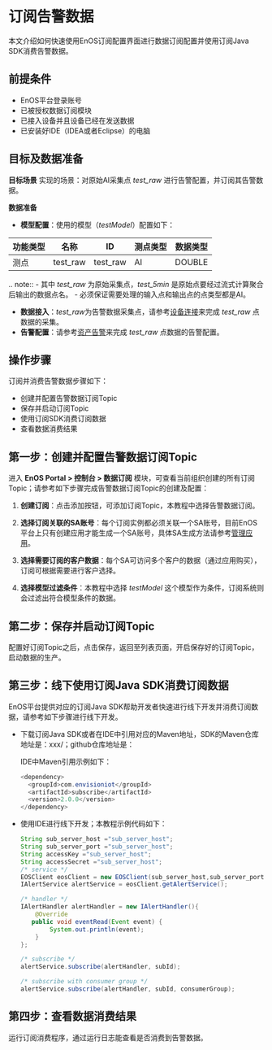 # 订阅告警数据
本文介绍如何快速使用EnOS订阅配置界面进行数据订阅配置并使用订阅Java SDK消费告警数据。

## 前提条件

- EnOS平台登录账号
- 已被授权数据订阅模块
- 已接入设备并且设备已经在发送数据
- 已安装好IDE（IDEA或者Eclipse）的电脑

## 目标及数据准备

**目标场景**
实现的场景：对原始AI采集点 *test_raw* 进行告警配置，并订阅其告警数据。

**数据准备**
- **模型配置**：使用的模型（*testModel*）配置如下：

| 功能类型  |   名称     |    ID      | 测点类型 |  数据类型 |
| --------- | --------- | ---------- | -------- | -------- |
| 测点       | test_raw  | test_raw   |    AI   |  DOUBLE  |

.. note:: - 其中 *test_raw* 为原始采集点，*test_5min* 是原始点要经过流式计算聚合后输出的数据点名。
        - 必须保证需要处理的输入点和输出点的点类型都是AI。

- **数据接入**：*test_raw*为告警数据采集点，请参考[设备连接](https://docs.eniot.io/docs/device-connection/zh_CN/latest/gettingstarted_device_connection.html)来完成 *test_raw* 点数据的采集。
- **告警配置**：请参考[资产告警](https://docs.eniot.io/docs/event-management/zh_CN/latest/alert_overview.html)来完成 *test_raw* 点数据的告警配置。


## 操作步骤

订阅并消费告警数据步骤如下：
- 创建并配置告警数据订阅Topic
- 保存并启动订阅Topic
- 使用订阅SDK消费订阅数据
- 查看数据消费结果



## 第一步：创建并配置告警数据订阅Topic

进入 **EnOS Portal > 控制台 > 数据订阅** 模块，可查看当前组织创建的所有订阅Topic；请参考如下步骤完成告警数据订阅Topic的创建及配置：

1. **创建订阅**：点击添加按钮，可添加订阅Topic，本教程中选择告警数据订阅。

2. **选择订阅关联的SA账号**：每个订阅实例都必须关联一个SA账号，目前EnOS平台上只有创建应用才能生成一个SA账号，具体SA生成方法请参考[管理应用](https://docs.eniot.io/docs/app-development/zh_CN/latest/managing_apps.html)。

3. **选择需要订阅的客户数据**：每个SA可访问多个客户的数据（通过应用购买），订阅可根据需要进行客户选择。

4. **选择模型过滤条件**：本教程中选择 *testModel* 这个模型作为条件，订阅系统则会过滤出符合模型条件的数据。



## 第二步：保存并启动订阅Topic

配置好订阅Topic之后，点击保存，返回至列表页面，开启保存好的订阅Topic，启动数据的生产。



## 第三步：线下使用订阅Java SDK消费订阅数据

EnOS平台提供对应的订阅Java SDK帮助开发者快速进行线下开发并消费订阅数据，请参考如下步骤进行线下开发。
- 下载订阅Java SDK或者在IDE中引用对应的Maven地址，SDK的Maven仓库地址是：xxx/；github仓库地址是：

  IDE中Maven引用示例如下：

  ```java
  <dependency>
    <groupId>com.envisioniot</groupId>
    <artifactId>subscribe</artifactId>
    <version>2.0.0</version>
  </dependency>
  ```

- 使用IDE进行线下开发；本教程示例代码如下：

  ```java
  String sub_server_host ="sub_server_host";
  String sub_server_port ="sub_server_host";
  String accessKey ="sub_server_host";
  String accessSecret ="sub_server_host";
  /* service */
  EOSClient eosClient = new EOSClient(sub_server_host,sub_server_port, accessKey, accessSecret);
  IAlertService alertService = eosClient.getAlertService();

  /* handler */
  IAlertHandler alertHandler = new IAlertHandler(){
      @Override
     public void eventRead(Event event) {
          System.out.println(event);
      }
  };

  /* subscribe */
  alertService.subscribe(alertHandler, subId);

  /* subscribe with consumer group */
  alertService.subscribe(alertHandler, subId, consumerGroup);
  ```



## 第四步：查看数据消费结果

运行订阅消费程序，通过运行日志能查看是否消费到告警数据。
